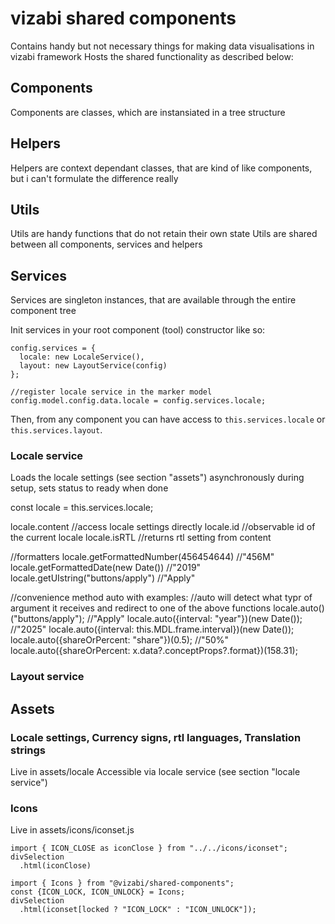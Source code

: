 # vizabi shared components

Contains handy but not necessary things for making data visualisations in vizabi framework
Hosts the shared functionality as described below:


## Components

Components are classes, which are instansiated in a tree structure

## Helpers

Helpers are context dependant classes, that are kind of like components, but i can't formulate the difference really 

## Utils

Utils are handy functions that do not retain their own state
Utils are shared between all components, services and helpers

## Services

Services are singleton instances, that are available through the entire component tree

Init services in your root component (tool) constructor like so:

```
config.services = {
  locale: new LocaleService(),
  layout: new LayoutService(config)
};

//register locale service in the marker model
config.model.config.data.locale = config.services.locale;
```

Then, from any component you can have access to `this.services.locale` or `this.services.layout`.

### Locale service
Loads the locale settings (see section "assets") asynchronously during setup, sets status to ready when done

const locale = this.services.locale;

locale.content //access locale settings directly
locale.id //observable id of the current locale 
locale.isRTL //returns rtl setting from content

//formatters
locale.getFormattedNumber(456454644) //"456M"
locale.getFormattedDate(new Date()) //"2019"
locale.getUIstring("buttons/apply") //"Apply"
  
//convenience method auto with examples:
//auto will detect what typr of argument it receives and redirect to one of the above functions
locale.auto()("buttons/apply"); //"Apply"
locale.auto({interval: "year"})(new Date()); //"2025"
locale.auto({interval: this.MDL.frame.interval})(new Date());
locale.auto({shareOrPercent: "share"})(0.5); //"50%" 
locale.auto({shareOrPercent: x.data?.conceptProps?.format})(158.31);


### Layout service


## Assets

### Locale settings, Currency signs, rtl languages, Translation strings
Live in assets/locale
Accessible via locale service (see section "locale service")

### Icons
Live in assets/icons/iconset.js

```
import { ICON_CLOSE as iconClose } from "../../icons/iconset";
divSelection
  .html(iconClose)
```  

```
import { Icons } from "@vizabi/shared-components";
const {ICON_LOCK, ICON_UNLOCK} = Icons;
divSelection
  .html(iconset[locked ? "ICON_LOCK" : "ICON_UNLOCK"]);
```
